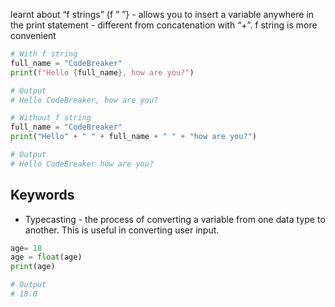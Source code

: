 learnt about “f strings” (f ” ”} - allows you to insert a variable anywhere in the print statement - different from concatenation with “+”. f string is more convenient

```python
# With f string
full_name = "CodeBreaker"
print(f"Hello {full_name}, how are you?")

# Output
# Hello CodeBreaker, how are you?

# Without f string
full_name = "CodeBreaker"
print("Hello" + " " + full_name + " " + "how are you?")

# Output
# Hello CodeBreaker how are you?
```

## Keywords

- Typecasting - the process of converting a variable from one data type to another. This is useful in converting user input.
```python
age= 18
age = float(age)
print(age)

# Output
# 18.0
```